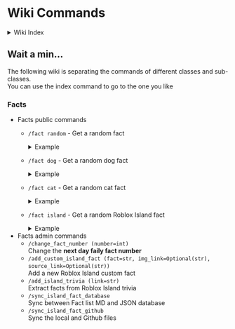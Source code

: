 # Wiki Commands

<details>
<summary>Wiki Index</summary>

- [Home](home.md)
- Commands
- Config
- Troubleshooting
  - Facts sync
- Protocol and guide
  - Facts
    - Adding facts
    - Adding facts from Trivia of Roblox [Island wiki website](https://robloxislands.fandom.com/wiki/Islands_Wiki)
    - Change current number
    - egg
  - Welcome
    - Test welcome message with specific user
</details>

## Wait a min...
The following wiki is separating the commands of different classes and sub-classes.
<br>You can use the index command to go to the one you like

### Facts
  - Facts public commands
    - `/fact random` - Get a random fact
        <details>
          <summary>Example</summary>
          <img src="wiki_src/fact_img/fact_random_1.png" alt="drawing" width="500"/><br>
          <img src="wiki_src/fact_img/fact_random_2.png" alt="drawing" width="500"/>
        </details>

    - `/fact dog` - Get a random dog fact
      <details>
        <summary>Example</summary>
        <img src="wiki_src/fact_img/fact_dog_1.png" alt="drawing" width="500"/><br>
        <img src="wiki_src/fact_img/fact_dog_2.png" alt="drawing" width="500"/>
      </details>


    - `/fact cat` - Get a random cat fact
      <details>
        <summary>Example</summary>
        <img src="wiki_src/fact_img/fact_cat_1.png" alt="drawing" width="500"/><br>
        <img src="wiki_src/fact_img/fact_cat_2.png" alt="drawing" width="500"/>
      </details>
    - `/fact island` - Get a random Roblox Island fact
      <details>
        <summary>Example</summary>
        <img src="wiki_src/fact_img/fact_island_1.png" alt="drawing" width="500"/><br>
        <img src="wiki_src/fact_img/fact_island_2.png" alt="drawing" width="500"/>
      </details>
  - Facts admin commands
    - `/change_fact_number (number=int)`<br>
    Change the **next day faily fact number**
    - `/add_custom_island_fact (fact=str, img_link=Optional(str), source_link=Optional(str))`<br>
    Add a new Roblox Island custom fact
    - `/add_island_trivia (link=str)`<br>
    Extract facts from Roblox Island trivia
    - `/sync_island_fact_database`<br>
    Sync between Fact list MD and JSON database
    - `/sync_island_fact_github`<br>
    Sync the local and Github files
